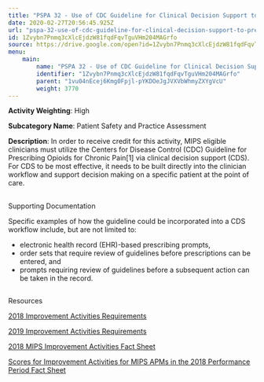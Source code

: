 ```yaml
---
title: "PSPA 32 - Use of CDC Guideline for Clinical Decision Support to Prescribe Opioids for Chronic Pain via Clinical Decision Support"
date: 2020-02-27T20:56:45.925Z
url: "pspa-32-use-of-cdc-guideline-for-clinical-decision-support-to-prescribe-opioids-for-chronic-pain-via.md"
id: 1Zvybn7Pnmq3cXlcEjdzW81fqdFqvTguVHm204MAGrfo
source: https://drive.google.com/open?id=1Zvybn7Pnmq3cXlcEjdzW81fqdFqvTguVHm204MAGrfo
menu:
    main:
        name: "PSPA 32 - Use of CDC Guideline for Clinical Decision Support to Prescribe Opioids for Chronic Pain via Clinical Decision Support"
        identifier: "1Zvybn7Pnmq3cXlcEjdzW81fqdFqvTguVHm204MAGrfo"
        parent: "1vu04nEcej6Kmg0Fpjl-pYKDOeJgJVXVbWhmyZXYgVcU"
        weight: 3770
---
```









**Activity Weighting**: High

**Subcategory Name**: Patient Safety and Practice Assessment

**Description**: In order to receive credit for this activity, MIPS eligible clinicians must utilize the Centers for Disease Control (CDC) Guideline for Prescribing Opioids for Chronic Pain[1] via clinical decision support (CDS). For CDS to be most effective, it needs to be built directly into the clinician workflow and support decision making on a specific patient at the point of care. 







## 

Supporting Documentation

Specific examples of how the guideline could be incorporated into a CDS workflow include, but are not limited to:

* electronic health record (EHR)-based prescribing prompts, 
* order sets that require review of guidelines before prescriptions can be entered, and 
* prompts requiring review of guidelines before a subsequent action can be taken in the record.







## 

Resources

[2018 Improvement Activities Requirements](https://qpp.cms.gov/mips/improvement-activities?py=2018)

[2019 Improvement Activities Requirements](https://qpp.cms.gov/mips/improvement-activities?py=2019)

[2018 MIPS Improvement Activities Fact Sheet](https://qpp.cms.gov/resource/2018%20MIPS%20Improvement%20Activities%20Fact%20Sheet)

[Scores for Improvement Activities for MIPS APMs in the 2018 Performance Period Fact Sheet](https://qpp.cms.gov/resource/2018%20MIPS%20APMs%20improvement%20Activities%20scores%20fact%20sheet)

